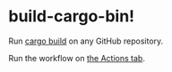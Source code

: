 # build-cargo-bin!

Run [cargo build](https://doc.rust-lang.org/cargo/commands/cargo-build.html) on any GitHub repository.

Run the workflow on [the Actions tab](https://github.com/szepeviktor/build-cargo-bin/actions/workflows/cargo-build.yml).
